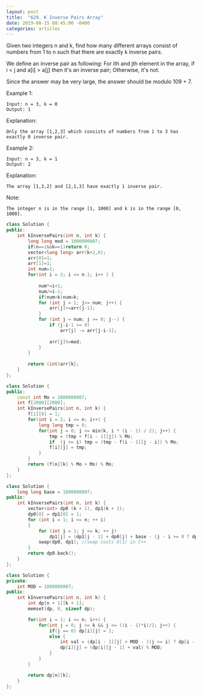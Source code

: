```yaml
---
layout: post
title:  "629. K Inverse Pairs Array"
date: 2019-08-15 08:45:00 -0400
categories: articles
---	
```

Given two integers n and k, find how many different arrays consist of numbers from 1 to n such that there are exactly k inverse pairs.

We define an inverse pair as following: For ith and jth element in the array, if i < j and a[i] > a[j] then it's an inverse pair; Otherwise, it's not.

Since the answer may be very large, the answer should be modulo 109 + 7.

Example 1:
```
Input: n = 3, k = 0
Output: 1
```
Explanation: 
```
Only the array [1,2,3] which consists of numbers from 1 to 3 has exactly 0 inverse pair.
```
Example 2:
```
Input: n = 3, k = 1
Output: 2
```
Explanation: 
```
The array [1,3,2] and [2,1,3] have exactly 1 inverse pair.
```
Note:
```
The integer n is in the range [1, 1000] and k is in the range [0, 1000].
```
```c++
class Solution {
public:
    int kInversePairs(int n, int k) {
        long long mod = 1000000007;
        if(n==1&&k==1)return 0;
        vector<long long> arr(k+2,0);
        arr[0]=1;
        arr[1]=1;
        int num=1;
        for(int i = 2; i <= n-1; i++ ) {
            
            num*=i+1;
            num/=i-1;
            if(num>k)num=k;
            for (int j = 1; j<= num; j++) {
                arr[j]+=arr[j-1];
            }
            for (int j = num; j >= 0; j--) {
                if (j-i-1 >= 0)
                    arr[j] -= arr[j-i-1];
                
                arr[j]%=mod;
            }
        }
        
        return (int)arr[k];
    }
};
```
```c++
class Solution {
public:
    const int Mo = 1000000007;
    int f[2000][2000];
    int kInversePairs(int n, int k) {
        f[1][0] = 1;
        for(int i = 2; i <= n; i++) {
            long long tmp = 0;
            for(int j = 0; j <= min(k, i * (i - 1) / 2); j++) {
                tmp = (tmp + f[i - 1][j]) % Mo;
                if  (j >= i) tmp = (tmp - f[i - 1][j - i]) % Mo;
                f[i][j] = tmp;
            }
        }
        return (f[n][k] % Mo + Mo) % Mo;
    }
};
```

```c++
class Solution {
    long long base = 1000000007;
public:
    int kInversePairs(int n, int k) {
        vector<int> dp0 (k + 1), dp1(k + 1);
        dp0[0] = dp1[0] = 1;
        for (int i = 1; i <= n; ++ i)
        {
            for (int j = 1; j <= k; ++ j)
                dp1[j] = (dp1[j - 1] + dp0[j] + base - (j - i >= 0 ? dp0[j - i] : 0)) % base; 
            swap(dp0, dp1); //swap costs O(1) in C++
        }
        return dp0.back();
    }
};
```
```c++
class Solution {
private: 
    int MOD = 1000000007;
public:
    int kInversePairs(int n, int k) {
        int dp[n + 1][k + 1];
        memset(dp, 0, sizeof dp);

        for(int i = 1; i <= n; i++) {
            for(int j = 0; j <= k && j <= ((i - 1)*i)/2; j++) {
                if(j == 0) dp[i][j] = 1;
                else {
                    int val = (dp[i - 1][j] + MOD - ((j >= i) ? dp[i - 1][j - i] : 0))%MOD;
                    dp[i][j] = (dp[i][j - 1] + val) % MOD;
                }
            }
        }

        return dp[n][k];
    }
};
```